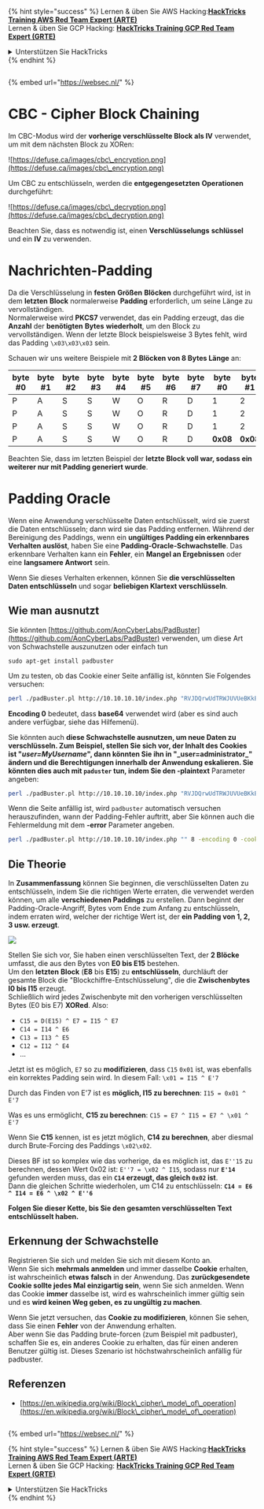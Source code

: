 {% hint style="success" %}
Lernen & üben Sie AWS Hacking:<img src="/.gitbook/assets/arte.png" alt="" data-size="line">[**HackTricks Training AWS Red Team Expert (ARTE)**](https://training.hacktricks.xyz/courses/arte)<img src="/.gitbook/assets/arte.png" alt="" data-size="line">\
Lernen & üben Sie GCP Hacking: <img src="/.gitbook/assets/grte.png" alt="" data-size="line">[**HackTricks Training GCP Red Team Expert (GRTE)**<img src="/.gitbook/assets/grte.png" alt="" data-size="line">](https://training.hacktricks.xyz/courses/grte)

<details>

<summary>Unterstützen Sie HackTricks</summary>

* Überprüfen Sie die [**Abonnementpläne**](https://github.com/sponsors/carlospolop)!
* **Treten Sie der** 💬 [**Discord-Gruppe**](https://discord.gg/hRep4RUj7f) oder der [**Telegram-Gruppe**](https://t.me/peass) bei oder **folgen** Sie uns auf **Twitter** 🐦 [**@hacktricks\_live**](https://twitter.com/hacktricks\_live)**.**
* **Teilen Sie Hacking-Tricks, indem Sie PRs an die** [**HackTricks**](https://github.com/carlospolop/hacktricks) und [**HackTricks Cloud**](https://github.com/carlospolop/hacktricks-cloud) GitHub-Repos senden.

</details>
{% endhint %}

<figure><img src="/..https:/pentest.eu/RENDER_WebSec_10fps_21sec_9MB_29042024.gif" alt=""><figcaption></figcaption></figure>

{% embed url="https://websec.nl/" %}


# CBC - Cipher Block Chaining

Im CBC-Modus wird der **vorherige verschlüsselte Block als IV** verwendet, um mit dem nächsten Block zu XORen:

![https://defuse.ca/images/cbc\_encryption.png](https://defuse.ca/images/cbc\_encryption.png)

Um CBC zu entschlüsseln, werden die **entgegengesetzten** **Operationen** durchgeführt:

![https://defuse.ca/images/cbc\_decryption.png](https://defuse.ca/images/cbc\_decryption.png)

Beachten Sie, dass es notwendig ist, einen **Verschlüsselungs** **schlüssel** und ein **IV** zu verwenden.

# Nachrichten-Padding

Da die Verschlüsselung in **festen** **Größen** **Blöcken** durchgeführt wird, ist in dem **letzten** **Block** normalerweise **Padding** erforderlich, um seine Länge zu vervollständigen.\
Normalerweise wird **PKCS7** verwendet, das ein Padding erzeugt, das die **Anzahl** der **benötigten** **Bytes** **wiederholt**, um den Block zu vervollständigen. Wenn der letzte Block beispielsweise 3 Bytes fehlt, wird das Padding `\x03\x03\x03` sein.

Schauen wir uns weitere Beispiele mit **2 Blöcken von 8 Bytes Länge** an:

| byte #0 | byte #1 | byte #2 | byte #3 | byte #4 | byte #5 | byte #6 | byte #7 | byte #0  | byte #1  | byte #2  | byte #3  | byte #4  | byte #5  | byte #6  | byte #7  |
| ------- | ------- | ------- | ------- | ------- | ------- | ------- | ------- | -------- | -------- | -------- | -------- | -------- | -------- | -------- | -------- |
| P       | A       | S       | S       | W       | O       | R       | D       | 1        | 2        | 3        | 4        | 5        | 6        | **0x02** | **0x02** |
| P       | A       | S       | S       | W       | O       | R       | D       | 1        | 2        | 3        | 4        | 5        | **0x03** | **0x03** | **0x03** |
| P       | A       | S       | S       | W       | O       | R       | D       | 1        | 2        | 3        | **0x05** | **0x05** | **0x05** | **0x05** | **0x05** |
| P       | A       | S       | S       | W       | O       | R       | D       | **0x08** | **0x08** | **0x08** | **0x08** | **0x08** | **0x08** | **0x08** | **0x08** |

Beachten Sie, dass im letzten Beispiel der **letzte Block voll war, sodass ein weiterer nur mit Padding generiert wurde**.

# Padding Oracle

Wenn eine Anwendung verschlüsselte Daten entschlüsselt, wird sie zuerst die Daten entschlüsseln; dann wird sie das Padding entfernen. Während der Bereinigung des Paddings, wenn ein **ungültiges Padding ein erkennbares Verhalten auslöst**, haben Sie eine **Padding-Oracle-Schwachstelle**. Das erkennbare Verhalten kann ein **Fehler**, ein **Mangel an Ergebnissen** oder eine **langsamere Antwort** sein.

Wenn Sie dieses Verhalten erkennen, können Sie **die verschlüsselten Daten entschlüsseln** und sogar **beliebigen Klartext verschlüsseln**.

## Wie man ausnutzt

Sie könnten [https://github.com/AonCyberLabs/PadBuster](https://github.com/AonCyberLabs/PadBuster) verwenden, um diese Art von Schwachstelle auszunutzen oder einfach tun
```
sudo apt-get install padbuster
```
Um zu testen, ob das Cookie einer Seite anfällig ist, könnten Sie Folgendes versuchen:
```bash
perl ./padBuster.pl http://10.10.10.10/index.php "RVJDQrwUdTRWJUVUeBKkEA==" 8 -encoding 0 -cookies "login=RVJDQrwUdTRWJUVUeBKkEA=="
```
**Encoding 0** bedeutet, dass **base64** verwendet wird (aber es sind auch andere verfügbar, siehe das Hilfemenü).

Sie könnten auch **diese Schwachstelle ausnutzen, um neue Daten zu verschlüsseln. Zum Beispiel, stellen Sie sich vor, der Inhalt des Cookies ist "**_**user=MyUsername**_**", dann könnten Sie ihn in "\_user=administrator\_" ändern und die Berechtigungen innerhalb der Anwendung eskalieren. Sie könnten dies auch mit `paduster` tun, indem Sie den -plaintext** Parameter angeben:
```bash
perl ./padBuster.pl http://10.10.10.10/index.php "RVJDQrwUdTRWJUVUeBKkEA==" 8 -encoding 0 -cookies "login=RVJDQrwUdTRWJUVUeBKkEA==" -plaintext "user=administrator"
```
Wenn die Seite anfällig ist, wird `padbuster` automatisch versuchen herauszufinden, wann der Padding-Fehler auftritt, aber Sie können auch die Fehlermeldung mit dem **-error** Parameter angeben.
```bash
perl ./padBuster.pl http://10.10.10.10/index.php "" 8 -encoding 0 -cookies "hcon=RVJDQrwUdTRWJUVUeBKkEA==" -error "Invalid padding"
```
## Die Theorie

In **Zusammenfassung** können Sie beginnen, die verschlüsselten Daten zu entschlüsseln, indem Sie die richtigen Werte erraten, die verwendet werden können, um alle **verschiedenen Paddings** zu erstellen. Dann beginnt der Padding-Oracle-Angriff, Bytes vom Ende zum Anfang zu entschlüsseln, indem erraten wird, welcher der richtige Wert ist, der **ein Padding von 1, 2, 3 usw. erzeugt**.

![](<../.gitbook/assets/image (629) (1) (1).png>)

Stellen Sie sich vor, Sie haben einen verschlüsselten Text, der **2 Blöcke** umfasst, die aus den Bytes von **E0 bis E15** bestehen.\
Um den **letzten** **Block** (**E8** bis **E15**) zu **entschlüsseln**, durchläuft der gesamte Block die "Blockchiffre-Entschlüsselung", die die **Zwischenbytes I0 bis I15** erzeugt.\
Schließlich wird jedes Zwischenbyte mit den vorherigen verschlüsselten Bytes (E0 bis E7) **XORed**. Also:

* `C15 = D(E15) ^ E7 = I15 ^ E7`
* `C14 = I14 ^ E6`
* `C13 = I13 ^ E5`
* `C12 = I12 ^ E4`
* ...

Jetzt ist es möglich, `E7` so zu **modifizieren**, dass `C15` `0x01` ist, was ebenfalls ein korrektes Padding sein wird. In diesem Fall: `\x01 = I15 ^ E'7`

Durch das Finden von E'7 ist es **möglich, I15 zu berechnen**: `I15 = 0x01 ^ E'7`

Was es uns ermöglicht, **C15 zu berechnen**: `C15 = E7 ^ I15 = E7 ^ \x01 ^ E'7`

Wenn Sie **C15** kennen, ist es jetzt möglich, **C14 zu berechnen**, aber diesmal durch Brute-Forcing des Paddings `\x02\x02`.

Dieses BF ist so komplex wie das vorherige, da es möglich ist, das `E''15` zu berechnen, dessen Wert 0x02 ist: `E''7 = \x02 ^ I15`, sodass nur **`E'14`** gefunden werden muss, das ein **`C14` erzeugt, das gleich `0x02` ist**.\
Dann die gleichen Schritte wiederholen, um C14 zu entschlüsseln: **`C14 = E6 ^ I14 = E6 ^ \x02 ^ E''6`**

**Folgen Sie dieser Kette, bis Sie den gesamten verschlüsselten Text entschlüsselt haben.**

## Erkennung der Schwachstelle

Registrieren Sie sich und melden Sie sich mit diesem Konto an.\
Wenn Sie sich **mehrmals anmelden** und immer dasselbe **Cookie** erhalten, ist wahrscheinlich **etwas** **falsch** in der Anwendung. Das **zurückgesendete Cookie sollte jedes Mal einzigartig sein**, wenn Sie sich anmelden. Wenn das Cookie **immer** dasselbe ist, wird es wahrscheinlich immer gültig sein und es **wird keinen Weg geben, es zu ungültig zu machen**.

Wenn Sie jetzt versuchen, das **Cookie zu modifizieren**, können Sie sehen, dass Sie einen **Fehler** von der Anwendung erhalten.\
Aber wenn Sie das Padding brute-forcen (zum Beispiel mit padbuster), schaffen Sie es, ein anderes Cookie zu erhalten, das für einen anderen Benutzer gültig ist. Dieses Szenario ist höchstwahrscheinlich anfällig für padbuster.

## Referenzen

* [https://en.wikipedia.org/wiki/Block\_cipher\_mode\_of\_operation](https://en.wikipedia.org/wiki/Block\_cipher\_mode\_of\_operation)


<figure><img src="/..https:/pentest.eu/RENDER_WebSec_10fps_21sec_9MB_29042024.gif" alt=""><figcaption></figcaption></figure>

{% embed url="https://websec.nl/" %}

{% hint style="success" %}
Lernen & üben Sie AWS Hacking:<img src="/.gitbook/assets/arte.png" alt="" data-size="line">[**HackTricks Training AWS Red Team Expert (ARTE)**](https://training.hacktricks.xyz/courses/arte)<img src="/.gitbook/assets/arte.png" alt="" data-size="line">\
Lernen & üben Sie GCP Hacking: <img src="/.gitbook/assets/grte.png" alt="" data-size="line">[**HackTricks Training GCP Red Team Expert (GRTE)**<img src="/.gitbook/assets/grte.png" alt="" data-size="line">](https://training.hacktricks.xyz/courses/grte)

<details>

<summary>Unterstützen Sie HackTricks</summary>

* Überprüfen Sie die [**Abonnementpläne**](https://github.com/sponsors/carlospolop)!
* **Treten Sie der** 💬 [**Discord-Gruppe**](https://discord.gg/hRep4RUj7f) oder der [**Telegram-Gruppe**](https://t.me/peass) bei oder **folgen** Sie uns auf **Twitter** 🐦 [**@hacktricks\_live**](https://twitter.com/hacktricks\_live)**.**
* **Teilen Sie Hacking-Tricks, indem Sie PRs an die** [**HackTricks**](https://github.com/carlospolop/hacktricks) und [**HackTricks Cloud**](https://github.com/carlospolop/hacktricks-cloud) GitHub-Repos senden.

</details>
{% endhint %}
